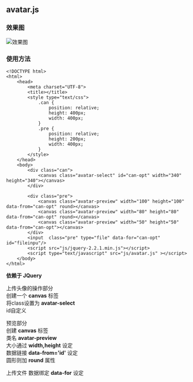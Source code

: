 ## avatar.js ##
### 效果图 ###
![效果图](http://imgsrc.baidu.com/forum/w%3D580/sign=dbb828433d87e9504217f3642039531b/8aaaa2ec8a1363270f68e5b3968fa0ec09fac71a.jpg)
### 使用方法 ###
	<!DOCTYPE html>
	<html>
		<head>
			<meta charset="UTF-8">
			<title></title>
			<style type="text/css">
				.can {
					position: relative;
					height: 400px;
					width: 400px;
				}
				.pre {
					position: relative;
					height: 200px;
					width: 400px;
				}
			</style>
		</head>
		<body>
			<div class="can">
				<canvas class="avatar-select" id="can-opt" width="340" height="340"></canvas>
			</div>
			
			<div class="pre">
				<canvas class="avatar-preview" width="100" height="100" data-from="can-opt" round></canvas>
				<canvas class="avatar-preview" width="80" height="80" data-from="can-opt" round></canvas>
				<canvas class="avatar-preview" width="50" height="50" data-from="can-opt"></canvas>
			</div>
			<input  class="pre" type="file" data-for="can-opt" id="fileinpu"/>
			<script src="js/jquery-2.2.1.min.js"></script>
			<script type="text/javascript" src="js/avatar.js" ></script>
		</body>
	</html>

**依赖于 JQuery**  

上传头像的操作部分  
创建一个 **canvas** 标签  
将class设置为 **avatar-select**  
id自定义

预览部分  
创建 **canvas** 标签  
类名 **avatar-preview**  
大小通过 **width,height** 设定  
数据链接 **data-from='id'** 设定  
圆形则加 **round** 属性

上传文件
数据绑定 **data-for** 设定